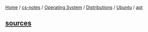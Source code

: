 [Home](https://mengxianbin.github.io) /
[cs-notes](https://mengxianbin.github.io/cs-notes/site) /
[Operating System](https://mengxianbin.github.io/cs-notes/site/Operating%20System) /
[Distributions](https://mengxianbin.github.io/cs-notes/site/Operating%20System/Distributions) /
[Ubuntu](https://mengxianbin.github.io/cs-notes/site/Operating%20System/Distributions/Ubuntu) /
[apt](https://mengxianbin.github.io/cs-notes/site/Operating%20System/Distributions/Ubuntu/apt)

## [sources](https://mengxianbin.github.io/cs-notes/site/Operating%20System/Distributions/Ubuntu/apt/sources)
